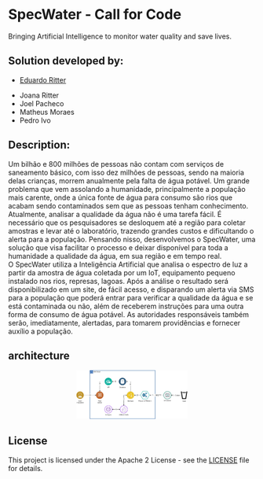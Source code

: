 # SpecWater - Call for Code

Bringing Artificial Intelligence to monitor water quality and save lives.

## Solution developed by:
* [Eduardo Ritter](https://github.com/EduardoMoraesRitter)
- Joana Ritter
- Joel Pacheco
- Matheus Moraes
- Pedro Ivo

## Description:
Um bilhão e 800 milhões de pessoas não contam com serviços de saneamento básico, com isso dez milhões de pessoas, sendo na maioria delas crianças, morrem anualmente pela falta de água potável. Um grande problema que vem assolando a humanidade, principalmente a população mais carente, onde a única fonte de água para consumo são rios que acabam sendo contaminados sem que as pessoas tenham conhecimento.
Atualmente, analisar a qualidade da água não é uma tarefa fácil. É necessário que os pesquisadores se desloquem até a região para coletar amostras e levar até o laboratório, trazendo grandes custos e dificultando o alerta para a população. 
Pensando nisso, desenvolvemos o SpecWater, uma solução que visa facilitar o processo e deixar disponível para toda a humanidade a qualidade da água, em sua região e em tempo real.   
O SpecWater utiliza a Inteligência Artificial que analisa o espectro de luz a partir da amostra de água coletada por um IoT, equipamento pequeno instalado nos rios, represas, lagoas.
Após a análise o resultado será disponibilizado em um site, de fácil acesso, e disparando um alerta via SMS para a população que poderá entrar para verificar a qualidade da água e se está contaminada ou não, além de receberem instruções para uma outra forma de consumo de água potável.
As autoridades responsáveis também serão, imediatamente, alertadas, para tomarem providências e fornecer auxílio a população.

## architecture
<p align="center">
<img src="./images/architecture.JPG" width="45%" title="Costco Lines April 2020">
</p>

## License

This project is licensed under the Apache 2 License - see the [LICENSE](LICENSE) file for details.
